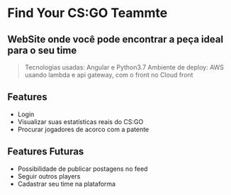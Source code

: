 # Find Your CS:GO Teammte
## WebSite onde você pode encontrar a peça ideal para o seu time

> Tecnologias usadas: Angular e Python3.7
> Ambiente de deploy: AWS usando lambda e api gateway, com o front no Cloud front

## Features

- Login
- Visualizar suas estatísticas reais do CS:GO
- Procurar jogadores de acorco com a patente

## Features Futuras

- Possibilidade de publicar postagens no feed
- Seguir outros players
- Cadastrar seu time na plataforma
